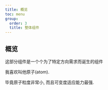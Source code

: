 ```yaml
---
title: 概览
toc: menu
group:
  order: 3
  title: 整体组件
---
```


## 概览

这部分组件是一个个为了特定方向需求而诞生的组件

我喜欢叫他原子(atom).

毕竟原子粒度非常小, 而且可变度适应能力最强.
